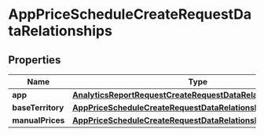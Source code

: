 

# AppPriceScheduleCreateRequestDataRelationships


## Properties

| Name | Type | Description | Notes |
|------------ | ------------- | ------------- | -------------|
|**app** | [**AnalyticsReportRequestCreateRequestDataRelationshipsApp**](AnalyticsReportRequestCreateRequestDataRelationshipsApp.md) |  |  |
|**baseTerritory** | [**AppPriceScheduleCreateRequestDataRelationshipsBaseTerritory**](AppPriceScheduleCreateRequestDataRelationshipsBaseTerritory.md) |  |  |
|**manualPrices** | [**AppPriceScheduleCreateRequestDataRelationshipsManualPrices**](AppPriceScheduleCreateRequestDataRelationshipsManualPrices.md) |  |  |



